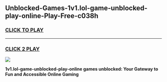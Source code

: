 
## Unblocked-Games-1v1.lol-game-unblocked-play-online-Play-Free-c038h
<h3>
<a href="https://premium76.site?title=1v1.lol-game-unblocked-play-online&ref=19M">CLICK TO PLAY</a></h3>
<hr>

<h3>
<a href="https://premium76.site?title=1v1.lol-game-unblocked-play-online&ref=19M">CLICK 2 PLAY</a>
  
</h3>

<a href="https://premium76.site?title=1v1.lol-game-unblocked-play-online&ref=19M"><img src="https://clearcache.store/games.png"></a>


**1v1.lol-game-unblocked-play-online games unblocked: Your Gateway to Fun and Accessible Online Gaming**
